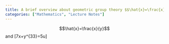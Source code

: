 ```yaml
---
title: A brief overview about geometric group theory $$\hat{x}=\frac{x}{y}$$
categories: ["Mathematics", "Lecture Notes"]
---
```


$$\hat{x}=\frac{x}{y}$$ and \[7x+y^{33}=5u\]